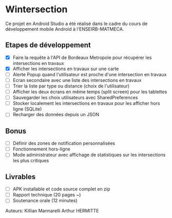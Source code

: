 # Wintersection

Ce projet en Android Studio a été réalisé dans le cadre du cours de développement mobile Android à l'ENSEIRB-MATMECA.

## Etapes de développement
 - [x] Faire la requête à l'API de Bordeaux Metropole pour récupérer les intersections en travaux
 - [x] Afficher les intersections en travaux sur une carte
 - [ ] Alerte Popup quand l'utilisateur est proche d'une intersection en travaux 
 - [ ] Ecran secondaire avec une liste des intersections en travaux
 - [ ] Trier la liste par type ou distance (choix de l'utilisateur)
 - [ ] Afficher les deux écrans en même temps (split screen) pour les tablettes
 - [ ] Sauvegarder les choix utilisateurs avec SharedPreferences
 - [ ] Stocker localement les intersections en travaux pour les afficher hors ligne (SQLite)
 - [ ] Recharger des données depuis un JSON

## Bonus
 - [ ] Définir des zones de notification personnalisées
 - [ ] Fonctionnement hors-ligne
 - [ ] Mode administrateur avec affichage de statistiques sur les intersections les plus critiques

## Livrables
 - [ ] APK installable et code source complet en zip
 - [ ] Rapport technique (20 pages ~)
 - [ ] Soutenance orale (12 minutes)

Auteurs:
Killian Mannarelli
Arthur HERMITTE
